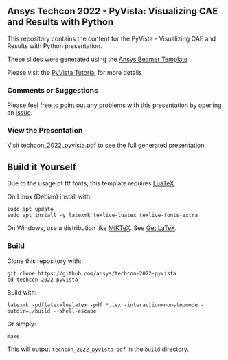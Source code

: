 ## Ansys Techcon 2022 - PyVista: Visualizing CAE and Results with Python

This repository contains the content for the PyVista - Visualizing CAE and Results with Python presentation.

These slides were generated using the [Ansys Beamer Template](https://github.com/ansys/beamer-template)

Please visit the [PyVista Tutorial](https://tutorial.pyvista.org/) for more details

### Comments or Suggestions

Please feel free to point out any problems with this presentation by opening an [issue](https://github.com/ansys/techcon-2022-pyvista/issues).


### View the Presentation

Visit [techcon_2022_pyvista.pdf](https://ansys.github.io/techcon-2022-pyvista/techcon_2022_pyvista.pdf) to see the full generated presentation.


## Build it Yourself

Due to the usage of ttf fonts, this template requires [LuaTeX](https://www.luatex.org/).

On Linux (Debian) install with:

```
sudo apt update
sudo apt install -y latexmk texlive-luatex texlive-fonts-extra
```

On Windows, use a distribution like [MiKTeX](http://miktex.org/). See [Get LaTeX](https://www.latex-project.org/get/).


### Build

Clone this repository with:
```
git clone https://github.com/ansys/techcon-2022-pyvista
cd techcon-2022-pyvista
```

Build with:

```
latexmk -pdflatex=lualatex -pdf *.tex -interaction=nonstopmode -outdir=./build --shell-escape
```

Or simply:
```
make
```

This will output `techcon_2022_pyvista.pdf` in the `build` directory.
